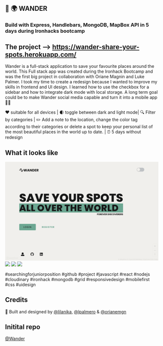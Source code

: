 ## :round_pushpin: :earth_africa: WANDER
### Build with Express, Handlebars, MongoDB, MapBox API in 5 days during Ironhacks bootcamp

## The project --> https://wander-share-your-spots.herokuapp.com/
Wander is a full-stack application to save your favourite places around the world. This Full stack app was created during the Ironhack Bootcamp and was the first big project in collaboration with Oriane Magnin and Luke Palmer. I took my time to create a redesign because I wanted to improve my skills in frontend and UI design. I learned how to use the checkbox for a sidebar and how to integrate dark mode with local storage. A long term goal could be to make Wander social media capable and turn it into a mobile app 💪🏼

❤️ suitable for all devices | 🌒 toggle between dark and light mode| 🔍 Filter by categories | ✏️ Add a note to the location, change the color tag according to their categories or delete a spot to keep your personal list of the most beautiful places in the world up to date. | ⏰ 5 days without redesign


## What it looks like 
<img src="public\wander.png">
<img src="public\cards-2.png">
<img src="client\public\cards-1.png">
<img src="client\public\papagei-settings.png">


#searchingforjuniorposition #github #project #javascript #react #nodejs #cloudinary #ironhack #mongodb #grid #responsivedesign #mobilefirst #css #uidesign

## Credits
:raised_hands: Built and designed by  [@lilanika](https://github.com/lilanika), [@lpalmero](https://github.com/lpalmero) & [@orianemgn](https://github.com/orianemgn/)

## Initital repo 
[@Wander](https://github.com/PROJECT2-WANDER)


